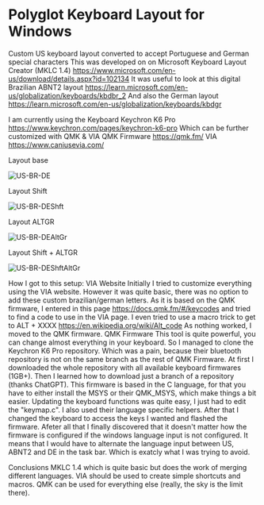 # Polyglot Keyboard Layout for Windows
Custom US keyboard layout converted to accept Portuguese and German special characters
This was developed on on Microsoft Keyboard Layout Creator (MKLC 1.4) https://www.microsoft.com/en-us/download/details.aspx?id=102134
It was useful to look at this digital Brazilian ABNT2 layout https://learn.microsoft.com/en-us/globalization/keyboards/kbdbr_2
And also the German layout https://learn.microsoft.com/en-us/globalization/keyboards/kbdgr

I am currently using the Keyboard Keychron K6 Pro https://www.keychron.com/pages/keychron-k6-pro
Which can be further customized with QMK & VIA
QMK Firmware https://qmk.fm/
VIA https://www.caniusevia.com/

Layout base

![US-BR-DE](https://user-images.githubusercontent.com/15069239/229187806-0d8ab97b-0b77-48b5-a82b-8f14525c122a.jpg)

Layout Shift

![US-BR-DEShft](https://user-images.githubusercontent.com/15069239/229187934-41299e41-3ed6-4318-872e-fe68c0e4b6fc.jpg)

Layout ALTGR

![US-BR-DEAltGr](https://user-images.githubusercontent.com/15069239/229188048-de15781a-ba96-4156-afd5-a02f38f0b05c.jpg)

Layout Shift + ALTGR

![US-BR-DEShftAltGr](https://user-images.githubusercontent.com/15069239/229188192-72584a1d-2744-475e-8052-2fcdacbfa392.jpg)


How I got to this setup:
VIA Website
Initially I tried to customize everything using the VIA website.
However it was quite basic, there was no option to add these custom brazilian/german letters.
As it is based on the QMK firmware, I entered in this page https://docs.qmk.fm/#/keycodes and tried to find a code to use in the VIA page.
I even tried to use a macro trick to get to ALT + XXXX https://en.wikipedia.org/wiki/Alt_code 
As nothing worked, I moved to the QMK firmware.
QMK Firmware
This tool is quite powerful, you can change almost everything in your keyboard.
So I managed to clone the Keychron K6 Pro repository. Which was a pain, because their bluetooth repository is not on the same branch as the rest of QMK Firmware.
At first I downloaded the whole repository with all available keyboard firmwares (1GB+). Then I learned how to download just a branch of a repository (thanks ChatGPT).
This firmware is based in the C language, for that you have to either install the MSYS or their QMK_MSYS, which make things a bit easier.
Updating the keyboard functions was quite easy, I just had to edit the "keymap.c". I also used their language specific helpers.
After that I changed the keyboard to access the keys I wanted and flashed the firmware.
Afeter all that I finally discovered that it doesn't matter how the firmware is configured if the windows language input is not configured.
It means that I would have to alternate the language input between US, ABNT2 and DE in the task bar. Which is exatcly what I was trying to avoid.

Conclusions
MKLC 1.4 which is quite basic but does the work of merging different languages.
VIA should be used to create simple shortcuts and macros.
QMK can be used for everything else (really, the sky is the limit there).
